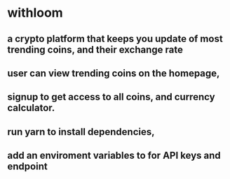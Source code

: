 # withloom
## a crypto platform that keeps you update of most trending coins, and their exchange rate

## user can view trending coins on the homepage,

## signup to get access to all coins, and currency calculator.

## run yarn to install dependencies,
## add an enviroment variables to for API keys and endpoint


